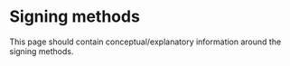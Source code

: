 # Signing methods

This page should contain conceptual/explanatory information around the signing methods.